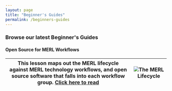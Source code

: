 ```yaml
---
layout: page
title: "Beginner's Guides"
permalink: /beginners-guides
---
```


### Browse our latest Beginner's Guides

#### Open Source for MERL Workflows 

This lesson maps out the MERL lifecycle against MERL technology workflows, and open source software that falls into each workflow group. [Click here to read](https://github.com/MERLTech/MERL-Center-public/blob/master/learning-content/beginners-guides/open-source-for-MERL-workflows-MERLlifecycle.md)| ![The MERL Lifecycle](https://github.com/MERLTech/MERL-Center-public/blob/master/learning-content/beginners-guides/open-source-for-MERL-workflows-MERLlifecycle.png)
-------- | --------
